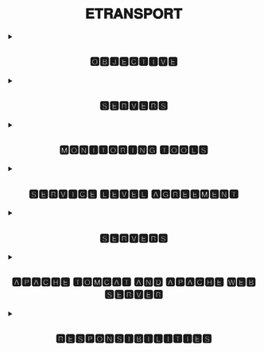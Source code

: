 <h1 align="center">𝐄𝐓𝐑𝐀𝐍𝐒𝐏𝐎𝐑𝐓</h1>
<details>
<summary><h2 align="center">🅾🅱🅹🅴🅲🆃🅸🆅🅴</h2></summary>
A short description about my understanding and basic knowledge gained from Etransport Monitoring and SOP Etransport sheets.
  
<p align="center">
<img src="https://github.com/additivats01/tasks/blob/master/Images/etransport03-1.png" height=400 >
</p>
</details>
<details>
<summary><h2 align="center">🆂🅴🆁🆅🅴🆁🆂</h2></summary>
  
  
  <h2> 𝐒𝐞𝐫𝐯𝐞𝐫𝐬 𝐰𝐞 𝐡𝐚𝐯𝐞 𝐭𝐨 𝐦𝐨𝐧𝐢𝐭𝐨𝐫 𝐢𝐧 𝐄𝐓𝐑𝐀𝐍𝐒𝐏𝐎𝐑𝐓 𝐚𝐫𝐞:</h2>
  
  
 - <h2> E̲c̲h̲a̲l̲l̲a̲n̲  </h2>   ( Electronic Challan for Fine,and other traffic offences)
  
 - <h2> V̲a̲h̲a̲n̲    </h2>   ( RTO activities - Registration , Fitness, Permit etc.)
 
 - <h2> S̲a̲r̲a̲t̲h̲i̲   </h2>   ( Vehicle licensing for Driving)

- <h2> D̲a̲t̲a̲l̲a̲k̲e̲   </h2>   ( Cloud for data storage)
 
 - <h2> P̲U̲C̲C̲      </h2>   (Pollution Under Control certificate of vehicles)
 
 - <h2> I̲T̲M̲S̲      </h2>   (Intelligent Transportation Management System)
 
 - <h2> D̲T̲P̲     </h2>     (Delhi Traffic Police)
 
 - <h2> M̲p̲a̲r̲i̲v̲a̲h̲a̲n̲  </h2> (Application to check RC, DL status)
 </details>
 
 <details>
 <summary><h2 align="center">🅼🅾🅽🅸🆃🅾🆁🅸🅽🅶 🆃🅾🅾🅻🆂</h2></summary>
 
 <h3>About Monitoring Tools</h3>
 
 
 - <h2> 𝐍𝐀𝐆𝐈𝐎𝐒 </h2>


Nagios, is a free and open-source computer-software application that monitors systems, networks and infrastructure. Nagios offers monitoring and alerting services for servers, switches, applications and services. It alerts users when things go wrong and alerts them a second time when the problem has been resolved.

<p align="center">
<img src="https://github.com/additivats01/tasks/blob/master/Images/Comprehensive_Monitoring_Drop2.jpg" height=300 >
 </P>
- <h2>GRAFFANA</h2>


Grafana is a multi-platform open source analytics and interactive visualization web application. It provides charts, graphs, and alerts for the web when connected to supported data sources.


<p align="center">
<img align="middle" src="https://github.com/additivats01/tasks/blob/master/Images/Grafana_dashboard-1-1480x740.png" height=300 >
</p>
</details>

 <details>
 <summary><h2 align="center">🆂🅴🆁🆅🅸🅲🅴 🅻🅴🆅🅴🅻 🅰🅶🆁🅴🅴🅼🅴🅽🆃</h2></summary>
 
 <h3> 𝓖𝓪𝓽𝓱𝓮𝓻𝓮𝓭 𝓴𝓷𝓸𝔀𝓵𝓮𝓭𝓰𝓮 𝓪𝓫𝓸𝓾𝓽 𝓢𝓛𝓐:</h3>

SLA stands for the “service-level agreement.” It is an agreement between a party that offers some service(s) and users of those service(s). The contract includes the list of services and highlights the quality standards that the provider should follow to guarantee customer satisfaction. The 3 Types of SLA are:


-  Customer-based SLA


- Service-oriented SLA


- Multi-level SLA

</details>

<details>
 <summary><h2 align="center">🆂🅴🆁🆅🅴🆁🆂</h2></summary>
 
 <h2> 𝕾𝖙𝖚𝖉𝖎𝖊𝖉 𝖆𝖇𝖔𝖚𝖙 𝖆𝖕𝖕𝖑𝖎𝖈𝖆𝖙𝖎𝖔𝖓𝖘 𝖗𝖚𝖓𝖓𝖎𝖓𝖌 𝖔𝖓 𝖉𝖎𝖋𝖋𝖊𝖗𝖊𝖓𝖙 𝖘𝖊𝖗𝖛𝖊𝖗𝖘 : </h2>

<h2>𝐄𝐜𝐡𝐚𝐥𝐥𝐚𝐧 𝐒𝐄𝐑𝐕𝐄𝐑 </h2>

- EChallan is process of generating Challan cum receipt for the violation against MV Act and printing the same using electronic device.
- Application services running are: 10.246.40.134, 10.246.40.149
- On Echallan application servers we use apache and docker instance to deliever web services on apache 1 to 5 instance (port 83,84,85,87,88) 
- On these servers we are also working on Cronjobs trigerring via monitoring tools to verify all cronjobs are working fine or not.

<h2>𝐕𝐚𝐡𝐚𝐧 𝐒𝐄𝐑𝐕𝐄𝐑 </h2>

- Application services running are: 10.246.40.176 , 10.246.40.142,  10.246.40.158,  10.246.40.139,  10.246.40.152 
- On vahan servers, Multiple Tomcat instances are running to deliever web servives through these port no :- 81, 82, 83, 85, 86, 87, 88, 89, 90, 91, 92, 93, 94,     95.
- On these servers we are monitoring Tomcat,hang,war and AV status services via monitoring tools to check services are working properly or not.

<h2>𝐒𝐚𝐫𝐭𝐡𝐢 𝐒𝐄𝐑𝐕𝐄𝐑</h2>

<h2>𝐏𝐚𝐫𝐢𝐯𝐡𝐚𝐧 𝐒𝐄𝐑𝐕𝐄𝐑</h2>
<h2>𝐃𝐓𝐏(𝐃𝐞𝐥𝐡𝐢 𝐓𝐫𝐚𝐟𝐟𝐢𝐜 𝐏𝐨𝐥𝐥𝐢𝐜𝐞) 𝐒𝐄𝐑𝐕𝐄𝐑</h2>
<h2></h2>
<h2></h2>
<h2></h2>

</details>

<details>
<summary><h2 align="center"> 🅰🅿🅰🅲🅷🅴 🆃🅾🅼🅲🅰🆃 🅰🅽🅳 🅰🅿🅰🅲🅷🅴 🆆🅴🅱 🆂🅴🆁🆅🅴🆁</h2></summary>
 
<h3> 
𝓑𝓪𝓼𝓲𝓬 𝓚𝓷𝓸𝔀𝓵𝓮𝓭𝓰𝓮 𝓪𝓫𝓸𝓾𝓽 𝓐𝓹𝓪𝓬𝓱𝓮 𝓣𝓸𝓶𝓬𝓪𝓽 𝓢𝓮𝓻𝓿𝓮𝓻 𝓐𝓝𝓓 𝓐𝓹𝓪𝓬𝓱𝓮 𝓦𝓮𝓫 𝓢𝓮𝓻𝓿𝓮𝓻:
</h3>

|𝐀𝐩𝐚𝐜𝐡𝐞 𝐓𝐨𝐦𝐜𝐚𝐭 𝐒𝐞𝐫𝐯𝐞𝐫|𝐀𝐩𝐚𝐜𝐡𝐞 𝐖𝐞𝐛 𝐒𝐞𝐫𝐯𝐞𝐫|
| :------------: | :------------: | 
|This server is a JSP/Servlet container.| This server is a HTTP server. It serves the file through the HTTP protocol.|
|It can handle both static pages and dynamic pages. The dynamic pages are generated using servlet and JSP.|It can handle static pages which are generated using HTML.It can handle dynamic content which are coded in PHP , Ruby or other languages only through add-on modules offered by Apache or any other client.|
|It can be used only for hosting JAVA based code. | It can be used to host applications written in any programming language. |
</details>

<details>
<summary><h2 align="center"> 🆁🅴🆂🅿🅾🅽🆂🅸🅱🅸🅻🅸🆃🅸🅴🆂</h2></summary>
  
|𝐒.𝐍𝐎|𝐑𝐄𝐒𝐏𝐎𝐍𝐒𝐈𝐁𝐈𝐋𝐈𝐓𝐈𝐄𝐒|
| :------------: | :------------: | 
|`1`|Primary responsibility of all the team members is to Monitor all the servers and raise the issue if any alert comes.|
|`2`|To monitor all the servers using our monitoring tools. First three nagios tools - AWS nagios, .241 nagios, 59.8 nagios & Two grafanas - .241 grafana and  .59.8 grafana|
|`3`|All the member need to ensure particularly who is in shift and that if any alert comes on any server, that alert is sent to related group|
|`4`|If any alert exceeds 5 minutes then need to follow first level escalation matrix procedure.|
|`5`|If any alert exceeds 20 minutes then need to follow second level escalation matrix procedure.|
|`6`|If any alert exceeds beyond 1 hour then its mandatory to escalate with analysis report.|
|`7`|All problems are needed to be informed three way. 1. Whatsapp Group. 2. Telephonic communication. 3. Email|
|`8`|Detail of contact and email of concern person are in contact section|
|`9`|Need to ensure that every alert should be sent after properly checking the details|
|`10`|Also need to ensure that every alert should go to concerned person and domain.|
|`11`|It is responsibility of all the team members and specially who is in shift to prepare analysis report ,if client asks.|
|`12`|It is responsibility of all the team members to take care of all three nagios servers and other applications.|
|`13`|To ensure that inform and pass all necessary information to all the team member|
|`14`|It is responsibility of all the team member to maintain office etiquette and discipline.|
</details>






 
 


  
